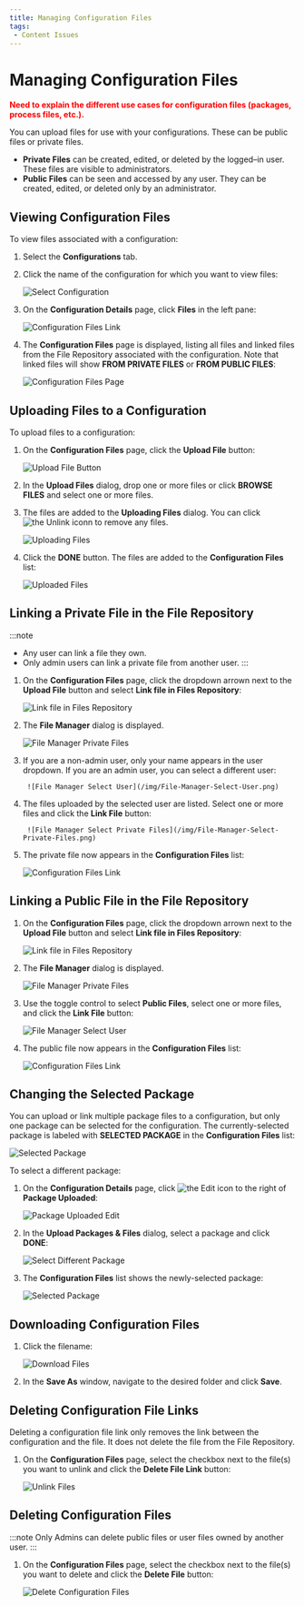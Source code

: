 ```yaml
---
title: Managing Configuration Files
tags:
 - Content Issues
---
```


# Managing Configuration Files

**<font color="red">Need to explain the different use cases for configuration files (packages, process files, etc.).</font>**

You can upload files for use with your configurations. These can be public files or private files.

* **Private Files** can be created, edited, or deleted by the logged–in user. These files are visible to administrators.
* **Public Files** can be seen and accessed by any user. They can be created, edited, or deleted only by an administrator.

## Viewing Configuration Files

To view files associated with a configuration:

1. Select the **Configurations** tab.
2. Click the name of the configuration for which you want to view files:

   ![Select Configuration](/img/Configuration-Select2.png)

3. On the **Configuration Details** page, click **Files** in the left pane:
   
   ![Configuration Files Link](/img/Configuration-Files-Link.png)

4. The **Configuration Files** page is displayed, listing all files and linked files from the File Repository associated with the configuration. Note that linked files will show **FROM PRIVATE FILES** or **FROM PUBLIC FILES**:

   ![Configuration Files Page](/img/Configuration-Files-Page-With-Annotations.png)

## Uploading Files to a Configuration

To upload files to a configuration:

1. On the **Configuration Files** page, click the **Upload File** button:
   
   ![Upload File Button](/img/Configuration-Upload-File-Button.png)
2. In the **Upload Files** dialog, drop one or more files or click **BROWSE FILES** and select one or more files.
3. The files are added to the **Uploading Files** dialog. You can click <img src="/img/icons/unlink.png" className="icon" alt="the Unlink iconn"/> to remove any files.

   ![Uploading Files](/img/Uploading-Files-Dialog.png)
4. Click the **DONE** button. The files are added to the **Configuration Files** list:

   ![Uploaded Files](/img/Configuration-Uploaded-Files.png)

## Linking a Private File in the File Repository

:::note
* Any user can link a file they own. 
* Only admin users can link a private file from another user.
:::

1. On the **Configuration Files** page, click the dropdown arrown next to the **Upload File** button and select **Link file in Files Repository**:
   
   ![Link file in Files Repository](/img/Link-File-in-Files-Repository.png)
2. The **File Manager** dialog is displayed.

   ![File Manager Private Files](/img/File-Manager-Private.png)

3. If you are a non-admin user, only your name appears in the user dropdown. If you are an admin user, you can select a different user:
  
        ![File Manager Select User](/img/File-Manager-Select-User.png)
4. The files uploaded by the selected user are listed. Select one or more files and click the **Link File** button:

        ![File Manager Select Private Files](/img/File-Manager-Select-Private-Files.png)
5. The private file now appears in the **Configuration Files** list:

   ![Configuration Files Link](/img/Configuration-Files-Private-File.png)

## Linking a Public File in the File Repository

1. On the **Configuration Files** page, click the dropdown arrown next to the **Upload File** button and select **Link file in Files Repository**:
   
   ![Link file in Files Repository](/img/Link-File-in-Files-Repository.png)
2. The **File Manager** dialog is displayed.

   ![File Manager Private Files](/img/File-Manager-Private.png)
3. Use the toggle control to select  **Public Files**, select one or more files, and click the **Link File** button:

   ![File Manager Select User](/img/File-Manager-Select-Public-File.png)
4. The public file now appears in the **Configuration Files** list:

   ![Configuration Files Link](/img/Configuration-Files-Public-File.png)

## Changing the Selected Package

You can upload or link multiple package files to a configuration, but only one package can be selected for the configuration. The currently-selected package is labeled with **SELECTED PACKAGE** in the **Configuration Files** list:

   ![Selected Package](/img/Selected-Package.png)

To select a different package:

1. On the **Configuration Details** page, click <img src="/img/icons/edit-icon.png" className="icon" alt="the Edit icon"/> to the right of **Package Uploaded**:

   ![Package Uploaded Edit](/img/Package-Uploaded-Edit.png)
2. In the **Upload Packages & Files** dialog, select a package and click **DONE**:

   ![Select Different Package](/img/Selected-Package-Change.png)
3. The **Configuration Files** list shows the newly-selected package:

   ![Selected Package](/img/Selected-Package-Changed.png)

## Downloading Configuration Files

1. Click the filename:

   ![Download Files](/img/Download-File.png)&nbsp;
2. In the **Save As** window, navigate to the desired folder and click **Save**.
 
## Deleting Configuration File Links

Deleting a configuration file link only removes the link between the configuration and the file. It does not delete the file from the File Repository.

1. On the **Configuration Files** page, select the checkbox next to the file(s) you want to unlink and click the **Delete File Link** button:
   
   ![Unlink Files](/img/Unlink-Files.png)

## Deleting Configuration Files

:::note
Only Admins can delete public files or user files owned by another user.
:::

1. On the **Configuration Files** page, select the checkbox next to the file(s) you want to delete and click the **Delete File** button:

   ![Delete Configuration Files](/img/Delete-Configuration-Files.png)

